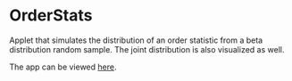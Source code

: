 # OrderStats

Applet that simulates the distribution of an order statistic from a beta distribution random sample. The joint distribution is also visualized as well.

The app can be viewed [here](http://teaching.stat.ncsu.edu:3838/jbpost2/OrderStatsDist/).
